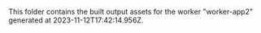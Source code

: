 This folder contains the built output assets for the worker "worker-app2" generated at 2023-11-12T17:42:14.956Z.